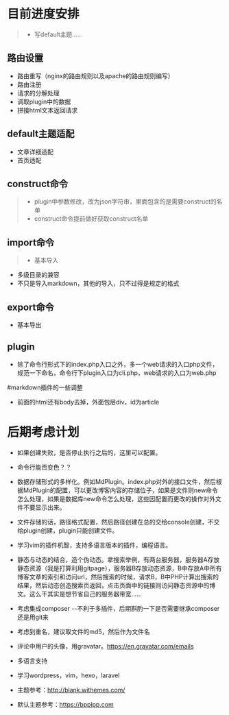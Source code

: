 # 目前进度安排
>- 写default主题……

## 路由设置
- 路由重写（nginx的路由规则以及apache的路由规则编写）
- 路由注册
- 请求的分解处理
- 调取plugin中的数据
- 拼接html文本返回请求

## default主题适配
- 文章详细适配
- 首页适配

## construct命令
>- plugin中参数修改，改为json字符串，里面包含的是需要construct的名单
>- construct命令提前做好获取construct名单

## import命令
>- 基本导入
- 多级目录的兼容
- 不只是导入markdown，其他的导入，只不过得是规定的格式

## export命令
- 基本导出

## plugin
- 除了命令行形式下的index.php入口之外，多一个web请求的入口php文件，规范一下命名，命令行下plugin入口为cli.php，web请求的入口为web.php

#markdown插件的一些调整
- 前面的html还有body去掉，外面包层div，id为article

# 后期考虑计划
- 如果创建失败，是否停止执行之后的，这里可以配置。
- 命令行能否变色？？
- 数据存储形式的多样化。例如MdPlugin。index.php对外的接口文件，然后根据MdPlugin的配置，可以更改博客内容的存储位子，如果是文件则new命令怎么处理，如果是数据库new命令怎么处理，这些因配置而更改的操作对外文件不要显示出来。
- 文件存储的话，路径格式配置，然后路径创建在总的交给console创建，不交给plugin创建，plugin只能创建文件。
- 学习vim的插件机智，支持多语言版本的插件，编程语言。
- 静态与动态的结合，造个伪动态。拿搜索举例，有两台服务器，服务器A存放静态资源（我是打算利用gitpage），服务器B存放动态资源，B中存放A中所有博客文章的索引和访问url，然后搜索的时候，请求B，B中PHP计算出搜索的结果，然后动态创造搜索页返回，点击页面中的链接则访问静态资源中的博文。这么干其实是想节省自己的服务器带宽……
- 考虑集成composer --不利于多插件，后期斟酌一下是否需要继承composer还是用git来
- 考虑到重名，建议取文件的md5，然后作为文件名
- 评论中用户的头像，用gravatar。https://en.gravatar.com/emails
- 多语言支持
- 学习wordpress，vim，hexo，laravel

- 主题参考：http://blank.withemes.com/
- 默认主题参考：https://bpplpp.com
